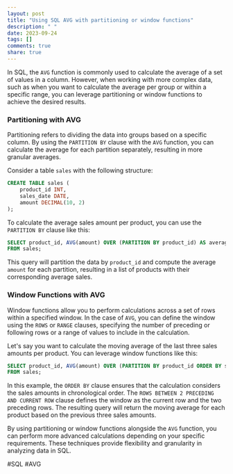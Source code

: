 ```yaml
---
layout: post
title: "Using SQL AVG with partitioning or window functions"
description: " "
date: 2023-09-24
tags: []
comments: true
share: true
---
```


In SQL, the `AVG` function is commonly used to calculate the average of a set of values in a column. However, when working with more complex data, such as when you want to calculate the average per group or within a specific range, you can leverage partitioning or window functions to achieve the desired results.

### Partitioning with AVG

Partitioning refers to dividing the data into groups based on a specific column. By using the `PARTITION BY` clause with the `AVG` function, you can calculate the average for each partition separately, resulting in more granular averages.

Consider a table `sales` with the following structure:

```sql
CREATE TABLE sales (
    product_id INT,
    sales_date DATE,
    amount DECIMAL(10, 2)
);
```

To calculate the average sales amount per product, you can use the `PARTITION BY` clause like this:

```sql
SELECT product_id, AVG(amount) OVER (PARTITION BY product_id) AS average_sales
FROM sales;
```

This query will partition the data by `product_id` and compute the average `amount` for each partition, resulting in a list of products with their corresponding average sales.

### Window Functions with AVG

Window functions allow you to perform calculations across a set of rows within a specified window. In the case of `AVG`, you can define the window using the `ROWS` or `RANGE` clauses, specifying the number of preceding or following rows or a range of values to include in the calculation.

Let's say you want to calculate the moving average of the last three sales amounts per product. You can leverage window functions like this:

```sql
SELECT product_id, AVG(amount) OVER (PARTITION BY product_id ORDER BY sales_date ROWS BETWEEN 2 PRECEDING AND CURRENT ROW) AS moving_average
FROM sales;
```

In this example, the `ORDER BY` clause ensures that the calculation considers the sales amounts in chronological order. The `ROWS BETWEEN 2 PRECEDING AND CURRENT ROW` clause defines the window as the current row and the two preceding rows. The resulting query will return the moving average for each product based on the previous three sales amounts.

By using partitioning or window functions alongside the `AVG` function, you can perform more advanced calculations depending on your specific requirements. These techniques provide flexibility and granularity in analyzing data in SQL.

#SQL #AVG
